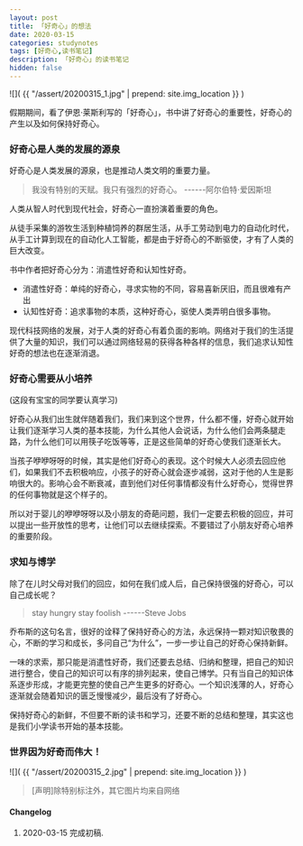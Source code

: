 ```yaml
---
layout: post
title: 「好奇心」的想法
date: 2020-03-15
categories: studynotes
tags: [好奇心,读书笔记]
description: 「好奇心」的读书笔记
hidden: false
---
```


![](  {{ "/assert/20200315_1.jpg" | prepend: site.img_location }}  )

假期期间，看了伊恩·莱斯利写的「好奇心」，书中讲了好奇心的重要性，好奇心的产生以及如何保持好奇心。

### 好奇心是人类的发展的源泉

好奇心是人类发展的源泉，也是推动人类文明的重要力量。

> 我没有特别的天赋。我只有强烈的好奇心。     ------阿尔伯特⋅爱因斯坦

人类从智人时代到现代社会，好奇心一直扮演着重要的角色。

从徒手采集的游牧生活到种植饲养的群居生活，从手工劳动到电力的自动化时代，从手工计算到现在的自动化人工智能，都是由于好奇心的不断驱使，才有了人类的巨大改变。

书中作者把好奇心分为：消遣性好奇和认知性好奇。

* 消遣性好奇：单纯的好奇心，寻求实物的不同，容易喜新厌旧，而且很难有产出
* 认知性好奇：追求事物的本质，这种好奇心，驱使人类弄明白很多事物。

现代科技网络的发展，对于人类的好奇心有着负面的影响。网络对于我们的生活提供了大量的知识，我们可以通过网络轻易的获得各种各样的信息，我们追求认知性好奇的想法也在逐渐消退。

### 好奇心需要从小培养

(这段有宝宝的同学要认真学习)

好奇心从我们出生就伴随着我们，我们来到这个世界，什么都不懂，好奇心就开始让我们逐渐学习人类的基本技能，为什么其他人会说话，为什么他们会两条腿走路，为什么他们可以用筷子吃饭等等，正是这些简单的好奇心使我们逐渐长大。

当孩子咿咿呀呀的时候，其实是他们好奇心的表现。这个时候大人必须去回应他们，如果我们不去积极响应，小孩子的好奇心就会逐步减弱，这对于他的人生是影响很大的。影响心会不断衰减，直到他们对任何事情都没有什么好奇心，觉得世界的任何事物就是这个样子的。

所以对于婴儿的咿咿呀呀以及小朋友的奇葩问题，我们一定要去积极的回应，并可以提出一些开放性的思考，让他们可以去继续探索。不要错过了小朋友好奇心培养的重要阶段。

### 求知与博学

除了在儿时父母对我们的回应，如何在我们成人后，自己保持很强的好奇心，可以自己成长呢？

> stay hungry stay foolish       ------Steve Jobs

乔布斯的这句名言，很好的诠释了保持好奇心的方法，永远保持一颗对知识敬畏的心，不断的学习和成长，多问自己“为什么”，一步一步让自己的好奇心保持新鲜。

一味的求索，那只能是消遣性好奇，我们还要去总结、归纳和整理，把自己的知识进行整合，使自己的知识可以有序的排列起来，使自己博学。只有当自己的知识体系逐步形成，才能更完整的使自己产生更多的好奇心。一个知识浅薄的人，好奇心逐渐就会随着知识的匮乏慢慢减少，最后没有了好奇心。

保持好奇心的新鲜，不但要不断的读书和学习，还要不断的总结和整理，其实这也是我们小学读书开始的基本技能。

### 世界因为好奇而伟大！



![](  {{ "/assert/20200315_2.jpg" | prepend: site.img_location }}  )


> [声明]除特别标注外，其它图片均来自网络

#### Changelog
1. 2020-03-15  完成初稿.
